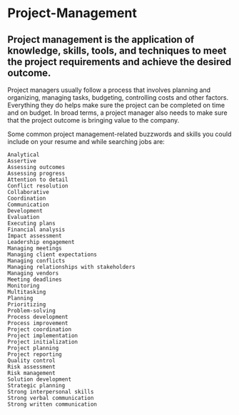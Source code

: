 # Project-Management
## Project management is the application of knowledge, skills, tools, and techniques to meet the project requirements and achieve the desired outcome.

Project managers usually follow a process that involves planning and organizing,
managing tasks, budgeting, controlling costs and other factors.
Everything they do helps make sure the project can be completed on time and
on budget.
In broad terms, a project manager also needs to make sure that
the project outcome is bringing value to the company.

Some common project management-related buzzwords and skills you could include on your resume and while searching jobs are:

    Analytical
    Assertive
    Assessing outcomes
    Assessing progress
    Attention to detail
    Conflict resolution
    Collaborative
    Coordination
    Communication
    Development
    Evaluation
    Executing plans
    Financial analysis
    Impact assessment
    Leadership engagement
    Managing meetings
    Managing client expectations
    Managing conflicts
    Managing relationships with stakeholders
    Managing vendors
    Meeting deadlines
    Monitoring
    Multitasking
    Planning
    Prioritizing
    Problem-solving
    Process development
    Process improvement
    Project coordination
    Project implementation
    Project initialization
    Project planning
    Project reporting
    Quality control
    Risk assessment
    Risk management
    Solution development
    Strategic planning
    Strong interpersonal skills
    Strong verbal communication
    Strong written communication

